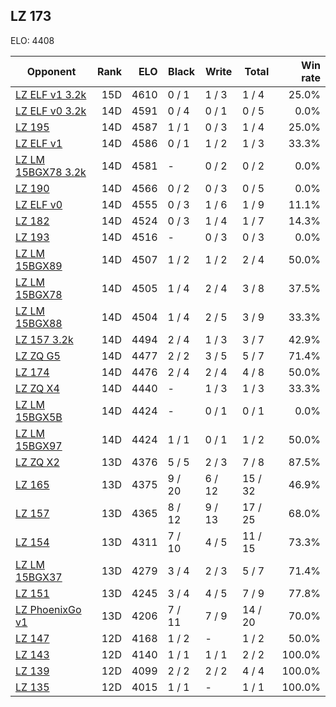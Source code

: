 ## LZ 173 ##

ELO: 4408

Opponent | Rank | ELO | Black | Write | Total | Win rate
---------|-----:|----:|-------|-------|-------|-------:
[LZ ELF v1 3.2k](LZ%20ELF%20v1%203.2k.md) | 15D | 4610 | 0 / 1 | 1 / 3 | 1 / 4 | 25.0%
[LZ ELF v0 3.2k](LZ%20ELF%20v0%203.2k.md) | 14D | 4591 | 0 / 4 | 0 / 1 | 0 / 5 | 0.0%
[LZ 195](LZ%20195.md) | 14D | 4587 | 1 / 1 | 0 / 3 | 1 / 4 | 25.0%
[LZ ELF v1](LZ%20ELF%20v1.md) | 14D | 4586 | 0 / 1 | 1 / 2 | 1 / 3 | 33.3%
[LZ LM 15BGX78 3.2k](LZ%20LM%2015BGX78%203.2k.md) | 14D | 4581 | - | 0 / 2 | 0 / 2 | 0.0%
[LZ 190](LZ%20190.md) | 14D | 4566 | 0 / 2 | 0 / 3 | 0 / 5 | 0.0%
[LZ ELF v0](LZ%20ELF%20v0.md) | 14D | 4555 | 0 / 3 | 1 / 6 | 1 / 9 | 11.1%
[LZ 182](LZ%20182.md) | 14D | 4524 | 0 / 3 | 1 / 4 | 1 / 7 | 14.3%
[LZ 193](LZ%20193.md) | 14D | 4516 | - | 0 / 3 | 0 / 3 | 0.0%
[LZ LM 15BGX89](LZ%20LM%2015BGX89.md) | 14D | 4507 | 1 / 2 | 1 / 2 | 2 / 4 | 50.0%
[LZ LM 15BGX78](LZ%20LM%2015BGX78.md) | 14D | 4505 | 1 / 4 | 2 / 4 | 3 / 8 | 37.5%
[LZ LM 15BGX88](LZ%20LM%2015BGX88.md) | 14D | 4504 | 1 / 4 | 2 / 5 | 3 / 9 | 33.3%
[LZ 157 3.2k](LZ%20157%203.2k.md) | 14D | 4494 | 2 / 4 | 1 / 3 | 3 / 7 | 42.9%
[LZ ZQ G5](LZ%20ZQ%20G5.md) | 14D | 4477 | 2 / 2 | 3 / 5 | 5 / 7 | 71.4%
[LZ 174](LZ%20174.md) | 14D | 4476 | 2 / 4 | 2 / 4 | 4 / 8 | 50.0%
[LZ ZQ X4](LZ%20ZQ%20X4.md) | 14D | 4440 | - | 1 / 3 | 1 / 3 | 33.3%
[LZ LM 15BGX5B](LZ%20LM%2015BGX5B.md) | 14D | 4424 | - | 0 / 1 | 0 / 1 | 0.0%
[LZ LM 15BGX97](LZ%20LM%2015BGX97.md) | 14D | 4424 | 1 / 1 | 0 / 1 | 1 / 2 | 50.0%
[LZ ZQ X2](LZ%20ZQ%20X2.md) | 13D | 4376 | 5 / 5 | 2 / 3 | 7 / 8 | 87.5%
[LZ 165](LZ%20165.md) | 13D | 4375 | 9 / 20 | 6 / 12 | 15 / 32 | 46.9%
[LZ 157](LZ%20157.md) | 13D | 4365 | 8 / 12 | 9 / 13 | 17 / 25 | 68.0%
[LZ 154](LZ%20154.md) | 13D | 4311 | 7 / 10 | 4 / 5 | 11 / 15 | 73.3%
[LZ LM 15BGX37](LZ%20LM%2015BGX37.md) | 13D | 4279 | 3 / 4 | 2 / 3 | 5 / 7 | 71.4%
[LZ 151](LZ%20151.md) | 13D | 4245 | 3 / 4 | 4 / 5 | 7 / 9 | 77.8%
[LZ PhoenixGo v1](LZ%20PhoenixGo%20v1.md) | 13D | 4206 | 7 / 11 | 7 / 9 | 14 / 20 | 70.0%
[LZ 147](LZ%20147.md) | 12D | 4168 | 1 / 2 | - | 1 / 2 | 50.0%
[LZ 143](LZ%20143.md) | 12D | 4140 | 1 / 1 | 1 / 1 | 2 / 2 | 100.0%
[LZ 139](LZ%20139.md) | 12D | 4099 | 2 / 2 | 2 / 2 | 4 / 4 | 100.0%
[LZ 135](LZ%20135.md) | 12D | 4015 | 1 / 1 | - | 1 / 1 | 100.0%
